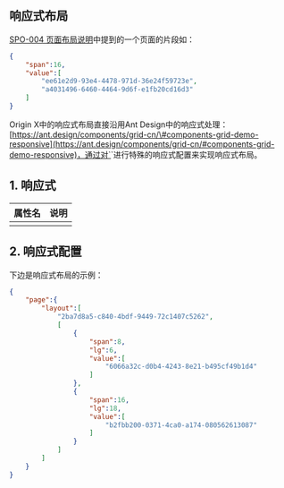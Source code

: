 ## 响应式布局

[SPO-004 页面布局说明](/specification/3-origin-xgui-fan/spo-004-ye-mian-bu-ju-shuo-ming.md)中提到的一个页面的片段如：

```json
{
    "span":16,
    "value":[
        "ee61e2d9-93e4-4478-971d-36e24f59723e",
        "a4031496-6460-4464-9d6f-e1fb20cd16d3"
    ]
}
```

Origin X中的响应式布局直接沿用Ant Design中的响应式处理：[https://ant.design/components/grid-cn/\#components-grid-demo-responsive](https://ant.design/components/grid-cn/#components-grid-demo-responsive)，通过对`<Col/>`进行特殊的响应式配置来实现响应式布局。

## 1. 响应式

| 属性名 | 说明 |
| :--- | :--- |
|  |  |

## 2. 响应式配置

下边是响应式布局的示例：

```json
{
    "page":{
        "layout":[
            "2ba7d8a5-c840-4bdf-9449-72c1407c5262",
            [
                {
                    "span":8,
                    "lg":6,
                    "value":[
                        "6066a32c-d0b4-4243-8e21-b495cf49b1d4"
                    ]
                },
                {
                    "span":16,
                    "lg":18,
                    "value":[
                        "b2fbb200-0371-4ca0-a174-080562613087"
                    ]
                }
            ]
        ]
    }
}
```



